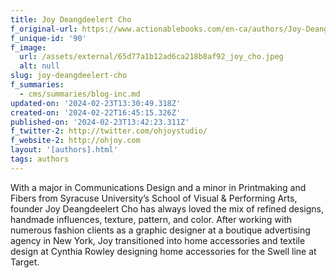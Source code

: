 ```yaml
---
title: Joy Deangdeelert Cho
f_original-url: https://www.actionablebooks.com/en-ca/authors/Joy-Deangdeelert-Cho/
f_unique-id: '90'
f_image:
  url: /assets/external/65d77a1b12ad6ca218b8af92_joy_cho.jpeg
  alt: null
slug: joy-deangdeelert-cho
f_summaries:
  - cms/summaries/blog-inc.md
updated-on: '2024-02-23T13:30:49.318Z'
created-on: '2024-02-22T16:45:15.326Z'
published-on: '2024-02-23T13:42:23.311Z'
f_twitter-2: http://twitter.com/ohjoystudio/
f_website-2: http://ohjoy.com
layout: '[authors].html'
tags: authors
---
```


With a major in Communications Design and a minor in Printmaking and Fibers from Syracuse University’s School of Visual & Performing Arts, founder Joy Deangdeelert Cho has always loved the mix of refined designs, handmade influences, texture, pattern, and color. After working with numerous fashion clients as a graphic designer at a boutique advertising agency in New York, Joy transitioned into home accessories and textile design at Cynthia Rowley designing home accessories for the Swell line at Target.
